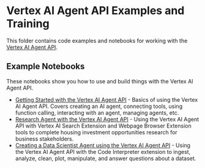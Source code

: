 # Vertex AI Agent API Examples and Training

This folder contains code examples and notebooks for working with the [Vertex AI Agent API](https://console.cloud.google.com/vertex-ai/generative-ai/docs/agent-api/overview). 

## Example Notebooks

These notebooks show you how to use and build things with the Vertex AI Agent API.

* [Getting Started with the Vertex AI Agent API](notebooks/getting_started_vertex_agent_api.ipynb) - Basics of using the Vertex AI Agent API. Covers creating an AI agent, connecting tools, using function calling, interacting with an agent, managing agents, etc.
* [Research Agent with the Vertex AI Agent API](notebooks/real_estate_research_vertexai_agent.ipynb) - Using the Vertex AI Agent API with Vertex AI Search Extension and Webpage Browser Extension tools to complete housing investment opportunities research for business stakeholders.
* [Creating a Data Scientist Agent using the Vertex AI Agent API](notebooks/data_scientist_vertex_ai_agent.ipynb) - Using the Vertex AI Agent API with the Code Interpreter extension to ingest, analyze, clean, plot, manipulate, and answer questions about a dataset.

